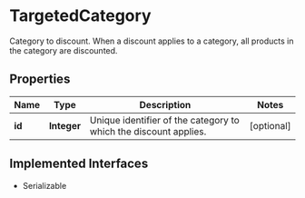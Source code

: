 

# TargetedCategory

Category to discount. When a discount applies to a category, all products in the category are discounted.

## Properties

| Name | Type | Description | Notes |
|------------ | ------------- | ------------- | -------------|
|**id** | **Integer** | Unique identifier of the category to which the discount applies. |  [optional] |


## Implemented Interfaces

* Serializable


